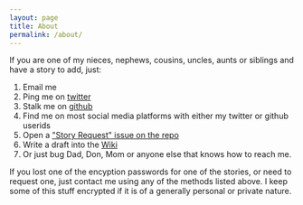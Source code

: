 ```yaml
---
layout: page
title: About
permalink: /about/
---
```


If you are one of my nieces, nephews, cousins, uncles, aunts or siblings and have a story to add, just:

1. Email me
1. Ping me on [twitter](https://www.twitter.com/dkbriand)
1. Stalk me on [github](https://github.com/brianddk)
1. Find me on most social media platforms with either my twitter or github userids
2. Open a ["Story Request" issue on the repo](https://github.com/ourstories/ourstories.github.io/issues/new)
3. Write a draft into the [Wiki](https://github.com/ourstories/ourstories.github.io/wiki)
4. Or just bug Dad, Don, Mom or anyone else that knows how to reach me.

If you lost one of the encyption passwords for one of the stories, or need to request one, just contact me using any of the methods listed above.  I keep some of this stuff encrypted if it is of a generally personal or private nature.

